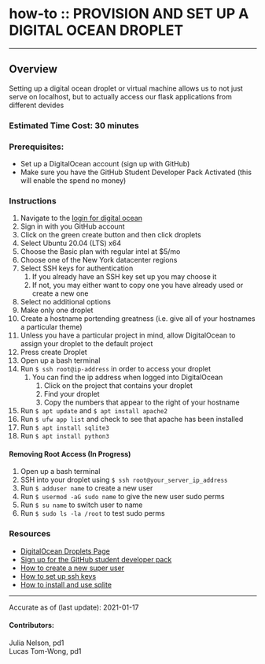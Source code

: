 # how-to :: PROVISION AND SET UP A DIGITAL OCEAN DROPLET
---
## Overview
Setting up a digital ocean droplet or virtual machine allows us to not just serve on localhost, but to actually access our flask applications from different devides

### Estimated Time Cost: 30 minutes

### Prerequisites:

- Set up a DigitalOcean account (sign up with GitHub)
- Make sure you have the GitHub Student Developer Pack Activated (this will enable the spend no money)

### Instructions

1. Navigate to the [login for digital ocean](https://cloud.digitalocean.com/projects/login)
2. Sign in with you GitHub account
3. Click on the green create button and then click droplets
4. Select Ubuntu 20.04 (LTS) x64
5. Choose the Basic plan with regular intel at $5/mo
6. Choose one of the New York datacenter regions
7. Select SSH keys for authentication
    1. If you already have an SSH key set up you may choose it
    2. If not, you may either want to copy one you have already used or create a new one
8. Select no additional options
9. Make only one droplet
10. Create a hostname portending greatness (i.e. give all of your hostnames a particular theme)
11. Unless you have a particular project in mind, allow DigitalOcean to assign your droplet to the default project
12. Press create Droplet
13. Open up a bash terminal
14. Run `$ ssh root@ip-address` in order to access your droplet
    1. You can find the ip address when logged into DigitalOcean
        1. Click on the project that contains your droplet
        1. Find your droplet
        2. Copy the numbers that appear to the right of your hostname
15. Run `$ apt update` and `$ apt install apache2`
16. Run `$ ufw app list` and check to see that apache has been installed
17. Run `$ apt install sqlite3`
18. Run `$ apt install python3`

#### Removing Root Access (In Progress)

1. Open up a bash terminal
2. SSH into your droplet using `$ ssh root@your_server_ip_address`
3. Run `$ adduser name` to create a new user
4. Run `$ usermod -aG sudo name` to give the new user sudo perms
5. Run `$ su name` to switch user to name
6. Run `$ sudo ls -la /root` to test sudo perms


### Resources
* [DigitalOcean Droplets Page](https://www.digitalocean.com/products/droplets/)
* [Sign up for the GitHub student developer pack](https://education.github.com/discount_requests/student_application)
* [How to create a new super user](https://www.digitalocean.com/community/tutorials/how-to-create-a-new-sudo-enabled-user-on-ubuntu-18-04-quickstart)
* [How to set up ssh keys](https://www.digitalocean.com/community/tutorials/how-to-set-up-ssh-keys-on-ubuntu-20-04#step-2-%E2%80%94-copying-the-public-key-to-your-ubuntu-server)
* [How to install and use sqlite](https://www.digitalocean.com/community/tutorials/how-to-install-and-use-sqlite-on-ubuntu-20-04)

---

Accurate as of (last update): 2021-01-17

#### Contributors:  
Julia Nelson, pd1  
Lucas Tom-Wong, pd1  
